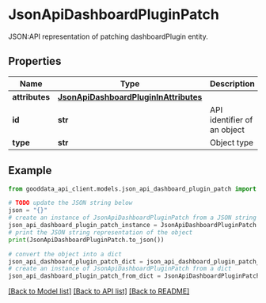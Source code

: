 # JsonApiDashboardPluginPatch

JSON:API representation of patching dashboardPlugin entity.

## Properties

Name | Type | Description | Notes
------------ | ------------- | ------------- | -------------
**attributes** | [**JsonApiDashboardPluginInAttributes**](JsonApiDashboardPluginInAttributes.md) |  | [optional] 
**id** | **str** | API identifier of an object | 
**type** | **str** | Object type | 

## Example

```python
from gooddata_api_client.models.json_api_dashboard_plugin_patch import JsonApiDashboardPluginPatch

# TODO update the JSON string below
json = "{}"
# create an instance of JsonApiDashboardPluginPatch from a JSON string
json_api_dashboard_plugin_patch_instance = JsonApiDashboardPluginPatch.from_json(json)
# print the JSON string representation of the object
print(JsonApiDashboardPluginPatch.to_json())

# convert the object into a dict
json_api_dashboard_plugin_patch_dict = json_api_dashboard_plugin_patch_instance.to_dict()
# create an instance of JsonApiDashboardPluginPatch from a dict
json_api_dashboard_plugin_patch_from_dict = JsonApiDashboardPluginPatch.from_dict(json_api_dashboard_plugin_patch_dict)
```
[[Back to Model list]](../README.md#documentation-for-models) [[Back to API list]](../README.md#documentation-for-api-endpoints) [[Back to README]](../README.md)


